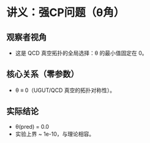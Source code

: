 # 讲义：强CP问题（θ角）

## 观察者视角
- 这是 QCD 真空拓扑的全局选择：θ 的最小值固定在 0。

## 核心关系（零参数）
- θ ≡ 0（UGUT/QCD 真空的拓扑对称性）。

## 实际结论
- θ(pred) = 0.0
- 实验上界 ~ 1e-10，与理论相容。
